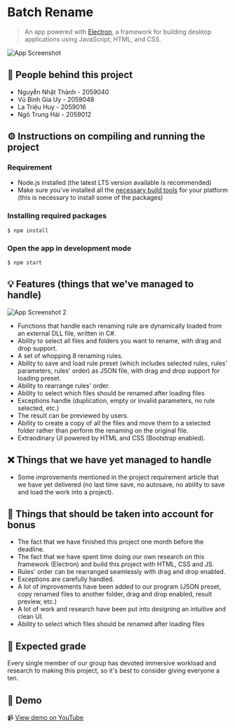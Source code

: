 # Batch Rename
> An app powered with [Electron](https://www.electronjs.org/), a framework for building desktop applications using JavaScript, HTML, and CSS.

![App Screenshot](https://scontent.fsgn5-8.fna.fbcdn.net/v/t1.15752-9/260902156_1475669992851348_4585694398908888505_n.png?_nc_cat=109&ccb=1-5&_nc_sid=ae9488&_nc_ohc=SelIewRS_V0AX_E1t1x&_nc_ht=scontent.fsgn5-8.fna&oh=2cc025cd368632fa5482d67233910948&oe=61C457F0)
## :construction_worker: People behind this project
- Nguyễn Nhật Thành - 2059040
- Vũ Bình Gia Uy - 2059048
- La Triệu Huy - 2059016
- Ngô Trung Hải - 2059012
## :gear: Instructions on compiling and running the project
### Requirement
- Node.js installed (the latest LTS version available is recommended)
- Make sure you've installed all the [necessary build tools](https://github.com/TooTallNate/node-gyp#installation) for your platform (this is necessary to install some of the packages)
### Installing required packages
```
$ npm install
```
### Open the app in development mode
```
$ npm start
```
## :bulb: Features (things that we've managed to handle)
![App Screenshot 2](https://scontent.fsgn5-4.fna.fbcdn.net/v/t1.15752-9/261375591_285262423609264_1508983599461558878_n.png?_nc_cat=102&ccb=1-5&_nc_sid=ae9488&_nc_ohc=DPkdGQAMGLMAX9TUi71&tn=-18x6bk46jtQpwMZ&_nc_ht=scontent.fsgn5-4.fna&oh=799624606219609216cf7782cf0d30a2&oe=61C58CB5)
- Functions that handle each renaming rule are dynamically loaded from an external DLL file, written in C#.
- Ability to select all files and folders you want to rename, with drag and drop support.
- A set of whopping 8 renaming rules.
- Ability to save and load rule preset (which includes selected rules, rules' parameters, rules' order) as JSON file, with drag and drop support for loading preset.
- Ability to rearrange rules' order.
- Ability to select which files should be renamed after loading files
- Exceptions handle (duplication, empty or invalid parameters, no rule selected, etc.)
- The result can be previewed by users.
- Ability to create a copy of all the files and move them to a selected folder rather than perform the renaming on the original file.
- Extraodinary UI powered by HTML and CSS (Bootstrap enabled).
## :x: Things that we have yet managed to handle
- Some improvements mentioned in the project requirement article that we have yet delivered (no last time save, no autosave, no ability to save and load the work into a project).
## :100: Things that should be taken into account for bonus
- The fact that we have finished this project one month before the deadline.
- The fact that we have spent time doing our own research on this framework (Electron) and build this project with HTML, CSS and JS.
- Rules' order can be rearranged seamlessly with drag and drop enabled.
- Exceptions are carefully handled.
- A lot of improvements have been added to our program (JSON preset, copy renamed files to another folder, drag and drop enabled, result preview, etc.)
- A lot of work and research have been put into designing an intuitive and clean UI.
- Ability to select which files should be renamed after loading files
## :100: Expected grade
Every single member of our group has devoted immersive workload and research to making this project, so it's best to consider giving everyone a ten.
## :rocket: Demo
:video_camera: [View demo on YouTube](https://youtu.be/02bNAz4L9KE)